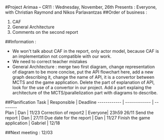 ﻿#Project Arimaa – CR11 : Wednesday, November, 26th
Presents : Everyone, with Christian Raymond and Nikos Parlavantzas
##Order of business :
1. CAF
2. General Architecture
3. Comments on the second report

##Information :
- We won't talk about CAF in the report, only actor model, because CAF is an implementation not compatible with our work.
- We need to correct teacher mistakes
- General Architecture : merge two first diagram, change representation of diagram to be more concise, put the API flowchart here, add a new graph describing it, change the name of API, it is a convertor between MCTS and the game application. Delete the part of explanation of API, look for the use of a convertor in our project. Add a part explaing the architecture of the MCTS/parallelization part with diagrams to describe.

##Planification
Task		|						Responsible	|	Deadline
------------ | ------------- | --------						
Plan								| 	Dan		| 	11/23
Correction of report2				| 			Everyone| 	23h59 26/11 
Send the report						| 	Dan		| 	27/11
Due date for the report					 | 	Dan			 | 11/27
Finish the game application			 | 		Gabriel	 | 	12/18

##Next meeting : 12/03
